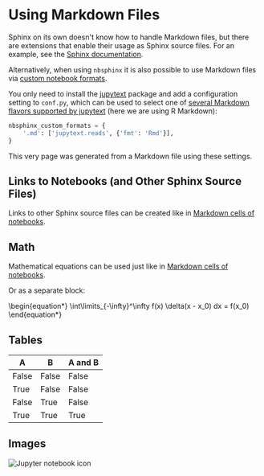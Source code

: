 # Using Markdown Files

Sphinx on its own doesn't know how to handle Markdown files,
but there are extensions that enable their usage as Sphinx source files.
For an example, see the
[Sphinx documentation](https://www.sphinx-doc.org/en/master/usage/markdown.html).

Alternatively, when using `nbsphinx` it is also possible to use Markdown
files via [custom notebook formats](custom-formats.pct.py).

You only need to install the [jupytext](https://jupytext.readthedocs.io/)
package and add a configuration setting to `conf.py`,
which can be used to select one of
[several Markdown flavors supported by jupytext](https://jupytext.readthedocs.io/en/latest/formats-markdown.html)
(here we are using R Markdown):

```python
nbsphinx_custom_formats = {
    '.md': ['jupytext.reads', {'fmt': 'Rmd'}],
}
```

This very page was generated from a Markdown file using these settings.


## Links to Notebooks (and Other Sphinx Source Files)

Links to other Sphinx source files can be created like in
[Markdown cells of notebooks](markdown-cells.ipynb#Links-to-Other-Notebooks).


## Math

Mathematical equations can be used just like in
[Markdown cells of notebooks](markdown-cells.ipynb#Equations).

Or as a separate block:

\begin{equation*}
\int\limits_{-\infty}^\infty f(x) \delta(x - x_0) dx = f(x_0)
\end{equation*}


## Tables

A     | B     | A and B
------|-------|--------
False | False | False
True  | False | False
False | True  | False
True  | True  | True


## Images

![Jupyter notebook icon](images/notebook_icon.png)
